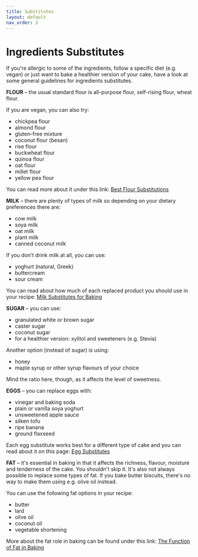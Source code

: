 ```yaml
---
title: Substitutes
layout: default
nav_order: 3
---
```



<h1>Ingredients Substitutes</h1>

If you're allergic to some of the ingredients, follow a specific diet (e.g. vegan) or just want to bake a healthier version of your cake, have a look at some general guidelines for ingredients substitutes.


**FLOUR** – the usual standard flour is all-purpose flour, self-rising flour, wheat flour. 

If you are vegan, you can also try: 

- chickpea flour
- almond flour 
- gluten-free mixture 
- coconut flour (besan)
- rise flour
- buckwheat flour
- quinoa flour 
- oat flour 
- millet flour
- yellow pea flour 

You can read more about it under this link: [Best Flour Substitutions](https://www.bbcgoodfood.com/howto/guide/best-flour-substitutions)


**MILK** – there are plenty of types of milk so depending on your dietary preferences there are:

- cow milk
- soya milk
- oat milk 
- plant milk
- canned coconut milk

If you don’t drink milk at all, you can use:

- yoghurt (natural, Greek)
- buttercream
- sour cream

You can read about how much of each replaced product you should use in your recipe: [Milk Substitutes for Baking](https://www.delish.com/cooking/a38422869/whole-milk-substitutes-for-baking/) 

**SUGAR** – you can use:

- granulated white or brown sugar
- caster sugar 
- coconut sugar
- for a healthier version: xylitol and sweeteners (e.g. Stevia)

Another option (instead of sugar) is using:

- honey
- maple syrup or other syrup flavours of your choice

Mind the ratio here, though, as it affects the level of sweetness.


**EGGS** – you can replace eggs with:

- vinegar and baking soda
- plain or vanilla soya yoghurt 
- unsweetened apple sauce
- silken tofu
- ripe banana
- ground flaxseed

Each egg substitute works best for a different type of cake and you can read about it on this page: [Egg Substitutes](https://www.pccmarkets.com/taste/2013-03/egg_substitutes/) 


**FAT** – it's essential in baking in that it affects the richness, flavour, moisture and tenderness of the cake. You shouldn't skip it. It's also not always possible to replace some types of fat. If you bake butter biscuits, there's no way to make them using e.g. olive oil instead.

You can use the following fat options in your recipe:

- butter
- lard
- olive oil
- coconut oil
- vegetable shortening

More about the fat role in baking can be found under this link: [The Function of Fat in Baking](https://bakerbettie.com/function-of-fat-in-baking/) 
